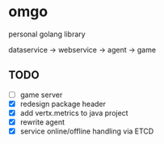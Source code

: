 # omgo

personal golang library

dataservice -> webservice -> agent -> game

## TODO

- [ ] game server
- [x] redesign package header
- [x] add vertx.metrics to java project
- [x] rewrite agent
- [x] service online/offline handling via ETCD
